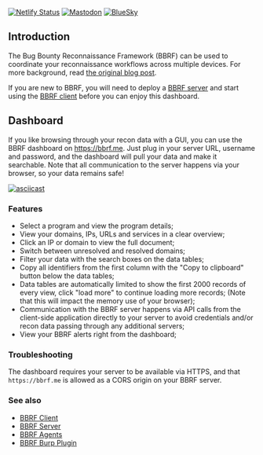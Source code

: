 [![Netlify Status](https://api.netlify.com/api/v1/badges/96319539-ab95-43f1-be3b-1c1d0ced0b80/deploy-status)](https://app.netlify.com/sites/bbrf/deploys)
[![Mastodon](https://img.shields.io/mastodon/follow/110779442452085429?domain=https%3A%2F%2Finfosec.exchange&style=flat-square&logo=mastodon&logoColor=fff)](https://infosec.exchange/@honoki)
[![BlueSky](https://img.shields.io/badge/@honoki.net-0285FA?logo=bluesky&logoColor=fff&style=flat-square)](https://bsky.app/profile/honoki.net)

## Introduction

The Bug Bounty Reconnaissance Framework (BBRF) can be used to coordinate your reconnaissance workflows across multiple devices. For more background, read [the original blog post](https://honoki.net/2020/10/08/introducing-bbrf-yet-another-bug-bounty-reconnaissance-framework/).

If you are new to BBRF, you will need to deploy a [BBRF server](https://github.com/honoki/bbrf-server) and start using the [BBRF client](https://github.com/honoki/bbrf-client) before you can enjoy this dashboard.

## Dashboard

If you like browsing through your recon data with a GUI, you can use the BBRF dashboard on https://bbrf.me. Just plug in your server URL, username and password, and the dashboard will pull your data and make it searchable. Note that all communication to the server happens via your browser, so your data remains safe!

[![asciicast](images/dashboard.gif)](https://bbrf.me/)

### Features

* Select a program and view the program details;
* View your domains, IPs, URLs and services in a clear overview;
* Click an IP or domain to view the full document;
* Switch between unresolved and resolved domains;
* Filter your data with the search boxes on the data tables;
* Copy all identifiers from the first column with the "Copy to clipboard" button below the data tables;
* Data tables are automatically limited to show the first 2000 records of every view, click "load more" to continue loading more records; (Note that this will impact the memory use of your browser);
* Communication with the BBRF server happens via API calls from the client-side application directly to your server to avoid credentials and/or recon data passing through any additional servers;
* View your BBRF alerts right from the dashboard;

### Troubleshooting

The dashboard requires your server to be available via HTTPS, and that `https://bbrf.me` is allowed as a CORS origin on your BBRF server.

### See also

* [BBRF Client](https://github.com/honoki/bbrf-client)
* [BBRF Server](https://github.com/honoki/bbrf-server)
* [BBRF Agents](https://github.com/honoki/bbrf-agents)
* [BBRF Burp Plugin](https://github.com/honoki/bbrf-burp-plugin)